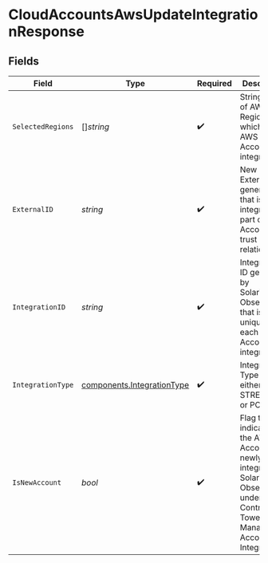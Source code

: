 # CloudAccountsAwsUpdateIntegrationResponse


## Fields

| Field                                                                                                                                       | Type                                                                                                                                        | Required                                                                                                                                    | Description                                                                                                                                 |
| ------------------------------------------------------------------------------------------------------------------------------------------- | ------------------------------------------------------------------------------------------------------------------------------------------- | ------------------------------------------------------------------------------------------------------------------------------------------- | ------------------------------------------------------------------------------------------------------------------------------------------- |
| `SelectedRegions`                                                                                                                           | []*string*                                                                                                                                  | :heavy_check_mark:                                                                                                                          | String array of AWS Regions in which the AWS Account is integrated.                                                                         |
| `ExternalID`                                                                                                                                | *string*                                                                                                                                    | :heavy_check_mark:                                                                                                                          | New External ID generated that is to be integrated as part of AWS Account's trust relationship.                                             |
| `IntegrationID`                                                                                                                             | *string*                                                                                                                                    | :heavy_check_mark:                                                                                                                          | Integration ID generated by SolarWinds Observability that is unique for each Account integrated.                                            |
| `IntegrationType`                                                                                                                           | [components.IntegrationType](../../models/components/integrationtype.md)                                                                    | :heavy_check_mark:                                                                                                                          | Integration Type would either be STREAMING or POLLING                                                                                       |
| `IsNewAccount`                                                                                                                              | *bool*                                                                                                                                      | :heavy_check_mark:                                                                                                                          | Flag to indicate if the AWS Account is newly integrated to SolarWinds Observability under the Control Tower Management Account Integration. |